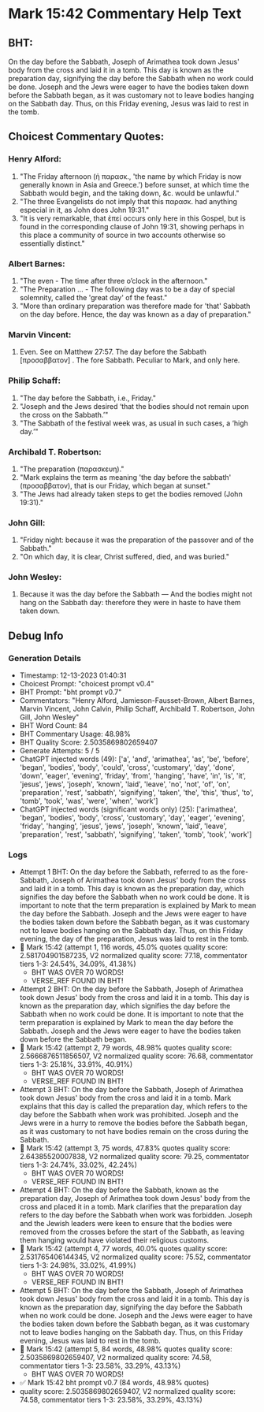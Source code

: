 # Mark 15:42 Commentary Help Text

## BHT:
On the day before the Sabbath, Joseph of Arimathea took down Jesus' body from the cross and laid it in a tomb. This day is known as the preparation day, signifying the day before the Sabbath when no work could be done. Joseph and the Jews were eager to have the bodies taken down before the Sabbath began, as it was customary not to leave bodies hanging on the Sabbath day. Thus, on this Friday evening, Jesus was laid to rest in the tomb.

## Choicest Commentary Quotes:
### Henry Alford:
1. "The Friday afternoon (ἡ παρασκ., 'the name by which Friday is now generally known in Asia and Greece.') before sunset, at which time the Sabbath would begin, and the taking down, &c. would be unlawful." 
2. "The three Evangelists do not imply that this παρασκ. had anything especial in it, as John does John 19:31."
3. "It is very remarkable, that ἐπεί occurs only here in this Gospel, but is found in the corresponding clause of John 19:31, showing perhaps in this place a community of source in two accounts otherwise so essentially distinct."

### Albert Barnes:
1. "The even - The time after three o’clock in the afternoon."
2. "The Preparation ... - The following day was to be a day of special solemnity, called the 'great day' of the feast."
3. "More than ordinary preparation was therefore made for 'that' Sabbath on the day before. Hence, the day was known as a day of preparation."

### Marvin Vincent:
1. Even. See on Matthew 27:57. 
The day before the Sabbath [προσαββατον] . The fore Sabbath. Peculiar to Mark, and only here.


### Philip Schaff:
1. "The day before the Sabbath, i.e., Friday."
2. "Joseph and the Jews desired ‘that the bodies should not remain upon the cross on the Sabbath.’"
3. "The Sabbath of the festival week was, as usual in such cases, a ‘high day.’"

### Archibald T. Robertson:
1. "The preparation (παρασκευη)."
2. "Mark explains the term as meaning 'the day before the sabbath' (προσαββατον), that is our Friday, which began at sunset."
3. "The Jews had already taken steps to get the bodies removed (John 19:31)."

### John Gill:
1. "Friday night: because it was the preparation of the passover and of the Sabbath." 
2. "On which day, it is clear, Christ suffered, died, and was buried."

### John Wesley:
1. Because it was the day before the Sabbath — And the bodies might not hang on the Sabbath day: therefore they were in haste to have them taken down.



## Debug Info
### Generation Details
- Timestamp: 12-13-2023 01:40:31
- Choicest Prompt: "choicest prompt v0.4"
- BHT Prompt: "bht prompt v0.7"
- Commentators: "Henry Alford, Jamieson-Fausset-Brown, Albert Barnes, Marvin Vincent, John Calvin, Philip Schaff, Archibald T. Robertson, John Gill, John Wesley"
- BHT Word Count: 84
- BHT Commentary Usage: 48.98%
- BHT Quality Score: 2.5035869802659407
- Generate Attempts: 5 / 5
- ChatGPT injected words (49):
	['a', 'and', 'arimathea', 'as', 'be', 'before', 'began', 'bodies', 'body', 'could', 'cross', 'customary', 'day', 'done', 'down', 'eager', 'evening', 'friday', 'from', 'hanging', 'have', 'in', 'is', 'it', 'jesus', 'jews', 'joseph', 'known', 'laid', 'leave', 'no', 'not', 'of', 'on', 'preparation', 'rest', 'sabbath', 'signifying', 'taken', 'the', 'this', 'thus', 'to', 'tomb', 'took', 'was', 'were', 'when', 'work']
- ChatGPT injected words (significant words only) (25):
	['arimathea', 'began', 'bodies', 'body', 'cross', 'customary', 'day', 'eager', 'evening', 'friday', 'hanging', 'jesus', 'jews', 'joseph', 'known', 'laid', 'leave', 'preparation', 'rest', 'sabbath', 'signifying', 'taken', 'tomb', 'took', 'work']

### Logs
- Attempt 1 BHT: On the day before the Sabbath, referred to as the fore-Sabbath, Joseph of Arimathea took down Jesus' body from the cross and laid it in a tomb. This day is known as the preparation day, which signifies the day before the Sabbath when no work could be done. It is important to note that the term preparation is explained by Mark to mean the day before the Sabbath. Joseph and the Jews were eager to have the bodies taken down before the Sabbath began, as it was customary not to leave bodies hanging on the Sabbath day. Thus, on this Friday evening, the day of the preparation, Jesus was laid to rest in the tomb.
- 🔄 Mark 15:42 (attempt 1, 116 words, 45.0% quotes quality score: 2.581704901587235, V2 normalized quality score: 77.18, commentator tiers 1-3: 24.54%, 34.09%, 41.38%) 
	- BHT WAS OVER 70 WORDS! 
	- VERSE_REF FOUND IN BHT!
- Attempt 2 BHT: On the day before the Sabbath, Joseph of Arimathea took down Jesus' body from the cross and laid it in a tomb. This day is known as the preparation day, which signifies the day before the Sabbath when no work could be done. It is important to note that the term preparation is explained by Mark to mean the day before the Sabbath. Joseph and the Jews were eager to have the bodies taken down before the Sabbath began.
- 🔄 Mark 15:42 (attempt 2, 79 words, 48.98% quotes quality score: 2.5666876511856507, V2 normalized quality score: 76.68, commentator tiers 1-3: 25.18%, 33.91%, 40.91%) 
	- BHT WAS OVER 70 WORDS! 
	- VERSE_REF FOUND IN BHT!
- Attempt 3 BHT: On the day before the Sabbath, Joseph of Arimathea took down Jesus' body from the cross and laid it in a tomb. Mark explains that this day is called the preparation day, which refers to the day before the Sabbath when work was prohibited. Joseph and the Jews were in a hurry to remove the bodies before the Sabbath began, as it was customary to not have bodies remain on the cross during the Sabbath.
- 🔄 Mark 15:42 (attempt 3, 75 words, 47.83% quotes quality score: 2.64385520007838, V2 normalized quality score: 79.25, commentator tiers 1-3: 24.74%, 33.02%, 42.24%) 
	- BHT WAS OVER 70 WORDS! 
	- VERSE_REF FOUND IN BHT!
- Attempt 4 BHT: On the day before the Sabbath, known as the preparation day, Joseph of Arimathea took down Jesus' body from the cross and placed it in a tomb. Mark clarifies that the preparation day refers to the day before the Sabbath when work was forbidden. Joseph and the Jewish leaders were keen to ensure that the bodies were removed from the crosses before the start of the Sabbath, as leaving them hanging would have violated their religious customs.
- 🔄 Mark 15:42 (attempt 4, 77 words, 40.0% quotes quality score: 2.531765406144345, V2 normalized quality score: 75.52, commentator tiers 1-3: 24.98%, 33.02%, 41.99%) 
	- BHT WAS OVER 70 WORDS! 
	- VERSE_REF FOUND IN BHT!
- Attempt 5 BHT: On the day before the Sabbath, Joseph of Arimathea took down Jesus' body from the cross and laid it in a tomb. This day is known as the preparation day, signifying the day before the Sabbath when no work could be done. Joseph and the Jews were eager to have the bodies taken down before the Sabbath began, as it was customary not to leave bodies hanging on the Sabbath day. Thus, on this Friday evening, Jesus was laid to rest in the tomb.
- 🔄 Mark 15:42 (attempt 5, 84 words, 48.98% quotes quality score: 2.5035869802659407, V2 normalized quality score: 74.58, commentator tiers 1-3: 23.58%, 33.29%, 43.13%) 
	- BHT WAS OVER 70 WORDS!
- ✅ Mark 15:42 bht prompt v0.7 (84 words, 48.98% quotes)
- quality score: 2.5035869802659407, V2 normalized quality score: 74.58, commentator tiers 1-3: 23.58%, 33.29%, 43.13%)